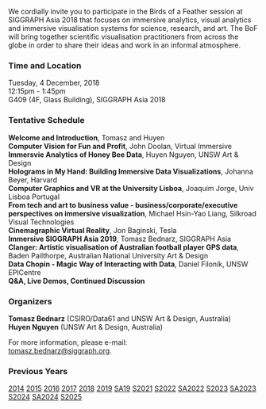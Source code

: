 We cordially invite you to participate in the Birds of a Feather session at
SIGGRAPH Asia 2018 that focuses on immersive analytics, visual analytics and
immersive visualisation systems for science, research, and art. The BoF will
bring together scientific visualisation practitioners from across the globe in
order to share their ideas and work in an informal atmosphere.

### Time and Location

Tuesday, 4 December, 2018<br>
12:15pm - 1:45pm<br>
G409 (4F, Glass Building), SIGGRAPH Asia 2018

### Tentative Schedule

**Welcome and Introduction**, Tomasz and Huyen<br>
**Computer Vision for Fun and Profit**, John Doolan, Virtual Immersive<br>
**Immersvie Analytics of Honey Bee Data**, Huyen Nguyen, UNSW Art & Design<br>
**Holograms in My Hand: Building Immersive Data Visualizations**, Johanna Beyer, Harvard<br> 
**Computer Graphics and VR at the University Lisboa**, Joaquim Jorge, Univ Lisboa Portugal<br>
**From tech and art to business value - business/corporate/executive perspectives on immersive visualization**, Michael Hsin-Yao Liang, Silkroad Visual Technologies<br> 
**Cinemagraphic Virtual Reality**, Jon Baginski, Tesla<br>
**Immersive SIGGRAPH Asia 2019**, Tomasz Bednarz, SIGGRAPH Asia<br>
**Clanger: Artistic visualisation of Australian football player GPS data**, Baden Pailthorpe, Australian National University Art & Design<br>
**Data Chopin - Magic Way of Interacting with Data**, Daniel Filonik, UNSW EPICentre<br>
**Q&A, Live Demos, Continued Discussion**

### Organizers

**Tomasz Bednarz** (CSIRO/Data61 and UNSW Art & Design, Australia)<br>
**Huyen Nguyen** (UNSW Art & Design, Australia)

For more information, please e-mail:<br>
[tomasz.bednarz@siggraph.org](mailto:tomasz.bednard@siggraph.org).

### Previous Years

[2014](http://immersive-visualisation.blogspot.com/2014)
[2015](http://immersive-visualisation.blogspot.com/2015/)
[2016](http://immersive-visualisation.blogspot.com/2016)
[2017](/2017.html)
[2018](/2018.html)
[2019](/2019.html)
[SA19](/sa2019.html)
[S2021](/s2021.html)
[S2022](/s2022.html)
[SA2022](/sa2022.html)
[S2023](/s2023.html)
[SA2023](/sa2023.html)
[S2024](/s2024.html)
[SA2024](/sa2024.html)
[S2025](/s2025.html)
